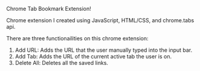 Chrome Tab Bookmark Extension!

Chrome extension I created using JavaScript, HTML/CSS, and chrome.tabs api.

There are three functionailities on this chrome extension:
  1. Add URL: Adds the URL that the user manually typed into the input bar.
  2. Add Tab: Adds the URL of the current active tab the user is on.
  3. Delete All: Deletes all the saved links.

